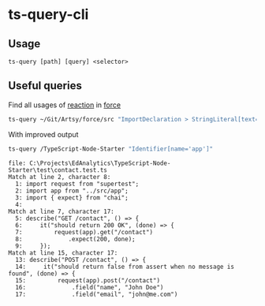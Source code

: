 # ts-query-cli

## Usage

```
ts-query [path] [query] <selector>
```

## Useful queries

Find all usages of [reaction](https://github.com/artsy/reaction) in [force](https://github.com/artsy/force)

```bash
ts-query ~/Git/Artsy/force/src "ImportDeclaration > StringLiteral[text=/^(@artsy.)?reaction.*/]" text
```

With improved output

```bash
ts-query /TypeScript-Node-Starter "Identifier[name='app']"
```

```console
file: C:\Projects\EdAnalytics\TypeScript-Node-Starter\test\contact.test.ts
Match at line 2, character 8:
  1: import request from "supertest";
  2: import app from "../src/app";
  3: import { expect} from "chai";
  4:
Match at line 7, character 17:
  5: describe("GET /contact", () => {
  6:     it("should return 200 OK", (done) => {
  7:         request(app).get("/contact")
  8:             .expect(200, done);
  9:     });
Match at line 15, character 17:
  13: describe("POST /contact", () => {
  14:     it("should return false from assert when no message is found", (done) => {
  15:         request(app).post("/contact")
  16:             .field("name", "John Doe")
  17:             .field("email", "john@me.com")
```
